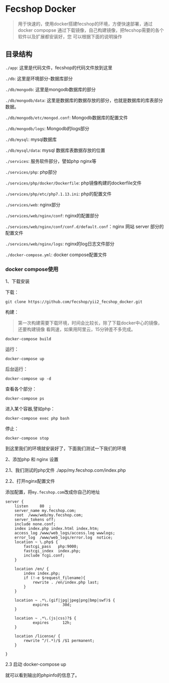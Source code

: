 Fecshop Docker
=============


> 用于快速的，使用docker搭建fecshop的环境，方便快速部署，通过docker compopse
> 通过下载镜像，自己构建镜像，把fecshop需要的各个软件以及扩展都安装好，您
> 可以根据下面的说明操作


目录结构
---------

`./app`: 这里是代码文件，fecshop的代码文件放到这里

`./db`: 这里是环境部分-数据库部分

`./db/mongodb`: 这里是mongodb数据库的部分 

`./db/mongodb/data`: 这里是数据库的数据存放的部分，也就是数据库的库表部分数据。 


`./db/mongodb/etc/mongod.conf`: Mongodb数据库的配置文件 


`./db/mongodb/logs`: Mongodb的logs部分 


`./db/mysql`: mysql数据库

`./db/mysql/data`: mysql 数据库表数据存放的位置

 
`./services`: 服务软件部分，譬如php nginx等

`./services/php`: php部分

`./services/php/docker/Dockerfile`: php镜像构建的dockerfile文件

`./services/php/etc/php7.1.13.ini`: php的配置文件

`./services/web`: nginx部分

`./services/web/nginx/conf`: nginx的配置部分

`./services/web/nginx/conf/conf.d/default.conf`：nginx 网站 server 部分的配置文件

`./services/web/nginx/logs`: nginx的log日志文件部分

`./docker-compose.yml`: docker compose配置文件



### docker compose使用

1、下载安装

下载：

```
git clone https://github.com/fecshop/yii2_fecshop_docker.git
```

构建：

> 第一次构建需要下载环境，时间会比较长，除了下载docker中心的镜像，还要构建镜像
> 看网速，如果用阿里云，15分钟差不多完成。

```
docker-compose build
```

运行：

```
docker-compose up
```

后台运行：

```
docker-compose up -d
```

查看各个部分：

```
docker-compose ps
```

进入某个容器,譬如php：

```
docker-compose exec php bash
```


停止：

```
docker-compose stop
```




到这里我们的环境就安装好了，下面我们测试一下我们的环境


2、添加php 和 nginx 设置

2.1、我们测试的php文件 ./app/my.fecshop.com/index.php 

2.2、打开nginx配置文件

添加配置，将`my.fecshop.com`改成你自己的地址

```
server {
    listen     80  ;
    server_name my.fecshop.com;
    root  /www/web/my.fecshop.com;
    server_tokens off;
    include none.conf;
    index index.php index.html index.htm;
    access_log /www/web_logs/access.log wwwlogs;
    error_log  /www/web_logs/error.log  notice;
    location ~ \.php$ {
        fastcgi_pass   php:9000;
        fastcgi_index  index.php;
        include fcgi.conf;
    }
	
	location /en/ {
        index index.php;
        if (!-e $request_filename){
            rewrite . /en/index.php last;
        }
    }

    location ~ .*\.(gif|jpg|jpeg|png|bmp|swf)$ {
            expires      30d;
    }

    location ~ .*\.(js|css)?$ {
            expires      12h;
    }
    
	location /license/ {
		rewrite ^/(.*)/$ /$1 permanent;
	}

}
```

2.3 启动 docker-compose up

就可以看到输出的phpinfo的信息了。




